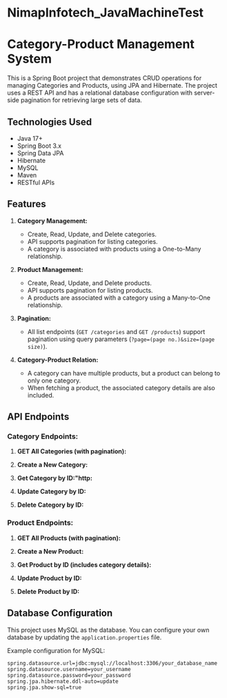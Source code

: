 # NimapInfotech_JavaMachineTest

# Category-Product Management System

This is a Spring Boot project that demonstrates CRUD operations for managing Categories and Products, using JPA and Hibernate. The project uses a REST API and has a relational database configuration with server-side pagination for retrieving large sets of data.

## Technologies Used

- Java 17+
- Spring Boot 3.x
- Spring Data JPA
- Hibernate
- MySQL
- Maven
- RESTful APIs

## Features

1. **Category Management:**
   - Create, Read, Update, and Delete categories.
   - API supports pagination for listing categories.
   - A category is associated with products using a One-to-Many relationship.
   
2. **Product Management:**
   - Create, Read, Update, and Delete products.
   - API supports pagination for listing products.
   - A products are associated with a category using a Many-to-One  relationship.

3. **Pagination:**
   - All list endpoints (`GET /categories` and `GET /products`) support pagination using query parameters (`?page=(page no.)&size=(page size)`).

4. **Category-Product Relation:**
   - A category can have multiple products, but a product can belong to only one category.
   - When fetching a product, the associated category details are also included.

## API Endpoints

### Category Endpoints:

1. **GET All Categories (with pagination):**
   
2. **Create a New Category:**
   
3. **Get Category by ID:"http:**
   
4. **Update Category by ID:**
   
5. **Delete Category by ID:**


### Product Endpoints:

1. **GET All Products (with pagination):**

2. **Create a New Product:**

3. **Get Product by ID (includes category details):**

4. **Update Product by ID:**

5. **Delete Product by ID:**



## Database Configuration

This project uses MySQL as the database. You can configure your own database by updating the `application.properties` file.

Example configuration for MySQL:
```properties
spring.datasource.url=jdbc:mysql://localhost:3306/your_database_name
spring.datasource.username=your_username
spring.datasource.password=your_password
spring.jpa.hibernate.ddl-auto=update
spring.jpa.show-sql=true

